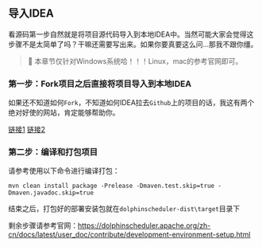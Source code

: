 ## 导入IDEA

看源码第一步自然就是将项目源代码导入到本地IDEA中。当然可能大家会觉得这步骤不是太简单了吗？干嘛还需要写出来。如果你要真要这么问...那我不跟你缰。

> **:rotating_light:** 本章节仅针对Windows系统哈！！！Linux，mac的参考官网即可。

### 第一步：Fork项目之后直接将项目导入到本地IDEA

如果还不知道如何`Fork`，不知道如何IDEA拉去`Github`上的项目的话，我这有两个绝对好使的网站，肯定能够帮助你。

[链接1](https://www.google.com/search)  [链接2](https://www.baidu.com/)



### 第二步：编译和打包项目

请参考使用以下命令进行编译打包：

```shell
mvn clean install package -Prelease -Dmaven.test.skip=true -Dmaven.javadoc.skip=true
```

结束之后，打包好的部署安装包就在`dolphinscheduler-dist\target`目录下



剩余步骤请参考官网：https://dolphinscheduler.apache.org/zh-cn/docs/latest/user_doc/contribute/development-environment-setup.html